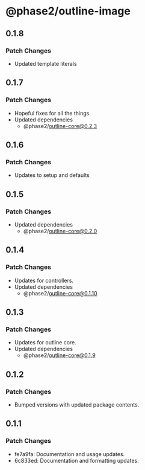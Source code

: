 # @phase2/outline-image

## 0.1.8

### Patch Changes

- Updated template literals

## 0.1.7

### Patch Changes

- Hopeful fixes for all the things.
- Updated dependencies
  - @phase2/outline-core@0.2.3

## 0.1.6

### Patch Changes

- Updates to setup and defaults

## 0.1.5

### Patch Changes

- Updated dependencies
  - @phase2/outline-core@0.2.0

## 0.1.4

### Patch Changes

- Updates for controllers.
- Updated dependencies
  - @phase2/outline-core@0.1.10

## 0.1.3

### Patch Changes

- Updates for outline core.
- Updated dependencies
  - @phase2/outline-core@0.1.9

## 0.1.2

### Patch Changes

- Bumped versions with updated package contents.

## 0.1.1

### Patch Changes

- fe7a9fa: Documentation and usage updates.
- 6c833ed: Documentation and formatting updates.
